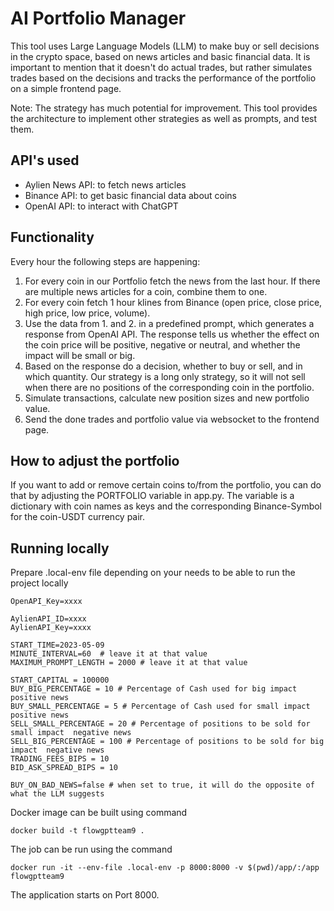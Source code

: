 # AI Portfolio Manager
This tool uses Large Language Models (LLM) to make buy or sell decisions 
in the crypto space, based on news articles and basic financial data. It is important to mention 
that it doesn't do actual trades, but rather simulates trades based on the decisions
and tracks the performance of the portfolio on a simple frontend page.

Note: The strategy has much potential for improvement. This tool provides the architecture to implement 
other strategies as well as prompts, and test them.

## API's used
* Aylien News API: to fetch news articles
* Binance API: to get basic financial data about coins
* OpenAI API: to interact with ChatGPT

## Functionality
Every hour the following steps are happening:
1. For every coin in our Portfolio fetch the news from the last hour.
   If there are multiple news articles for a coin, combine them to one.
2. For every coin fetch 1 hour klines from Binance (open price, close price,
   high price, low price, volume).
3. Use the data from 1. and 2. in a predefined prompt, which generates 
   a response from OpenAI API. The response tells us whether the effect on 
   the coin price will be positive, negative or neutral, and whether 
   the impact will be small or big.
4. Based on the response do a decision, whether to buy or sell, and in which quantity. 
   Our strategy is a long only strategy, so it will not sell
   when there are no positions of the corresponding coin in the portfolio.
5. Simulate transactions, calculate new position sizes and new portfolio value.
6. Send the done trades and portfolio value via websocket to the frontend page.

## How to adjust the portfolio
If you want to add or remove certain coins to/from the portfolio,
you can do that by adjusting the PORTFOLIO variable in app.py.
The variable is a dictionary with coin names as keys and the 
corresponding Binance-Symbol for the coin-USDT currency pair.


## Running locally

Prepare .local-env file depending on your needs to be able to run the project locally
```
OpenAPI_Key=xxxx

AylienAPI_ID=xxxx
AylienAPI_Key=xxxx

START_TIME=2023-05-09
MINUTE_INTERVAL=60  # leave it at that value
MAXIMUM_PROMPT_LENGTH = 2000 # leave it at that value

START_CAPITAL = 100000
BUY_BIG_PERCENTAGE = 10 # Percentage of Cash used for big impact positive news
BUY_SMALL_PERCENTAGE = 5 # Percentage of Cash used for small impact  positive news
SELL_SMALL_PERCENTAGE = 20 # Percentage of positions to be sold for small impact  negative news
SELL_BIG_PERCENTAGE = 100 # Percentage of positions to be sold for big impact  negative news
TRADING_FEES_BIPS = 10 
BID_ASK_SPREAD_BIPS = 10 

BUY_ON_BAD_NEWS=false # when set to true, it will do the opposite of what the LLM suggests
```

Docker image can be built using command
```
docker build -t flowgptteam9 .
```

The job can be run using the command
```
docker run -it --env-file .local-env -p 8000:8000 -v $(pwd)/app/:/app flowgptteam9
```
The application starts on Port 8000.
